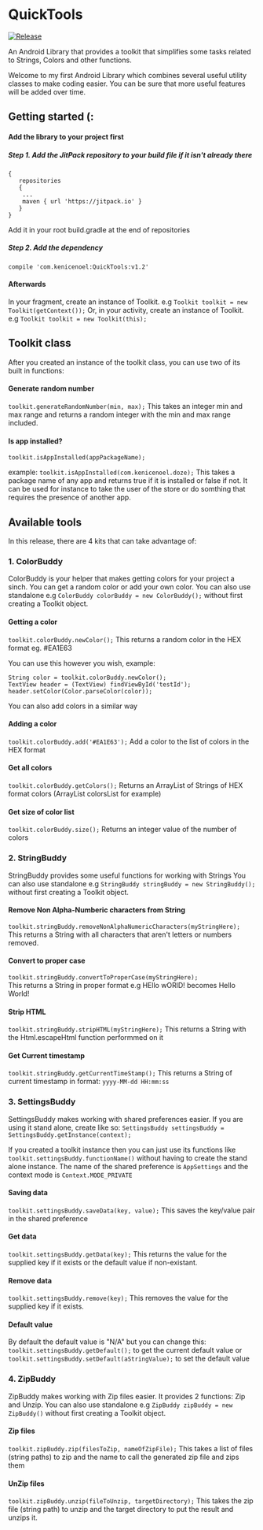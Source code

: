 # QuickTools 
[![Release](https://jitpack.io/v/com.kenicenoel/QuickTools.svg)](https://jitpack.io/#com.kenicenoel/Quicktools)


An Android Library that provides a toolkit that simplifies some tasks related to Strings, Colors and other functions.

Welcome to my first Android Library which combines several useful utility classes to make coding easier. You can be sure that more useful features will be added over time.

## Getting started (:

#### Add the library to your project first
##### Step 1. Add the JitPack repository to your build file if it isn't already there
  ```allprojects 
  {
     repositories 
     {
      ...
      maven { url 'https://jitpack.io' }
     }
  }
  ```
 Add it in your root build.gradle at the end of repositories
    
##### Step 2.  Add the dependency

`compile 'com.kenicenoel:QuickTools:v1.2'`

#### Afterwards
In your fragment, create an instance of Toolkit. e.g `Toolkit toolkit = new Toolkit(getContext());`
Or, in your activity, create an instance of Toolkit. e.g `Toolkit toolkit = new Toolkit(this);`


## Toolkit class
After you created an instance of the toolkit class, you can use two of its built in functions:
 #### Generate random number
 `toolkit.generateRandomNumber(min, max);`
This takes an integer min and max range and returns a random integer with the min and max range included.

#### Is app installed?
`toolkit.isAppInstalled(appPackageName);`

example: `toolkit.isAppInstalled(com.kenicenoel.doze);`
This takes a package name of any app and returns true if it is installed or false if not.
It can be used for instance to take the user of the store or do somthing that requires the presence of another app.



## Available tools
In this release, there are 4 kits that can take advantage of:

### 1. ColorBuddy
ColorBuddy is your helper that makes getting colors for your project a sinch. You can get a random color or add your own color.
You can also use standalone e.g `ColorBuddy colorBuddy = new ColorBuddy();` without first creating a Toolkit object.

 #### Getting a color
 `toolkit.colorBuddy.newColor();`
 This returns a random color in the HEX format eg. #EA1E63

You can use this however you wish, example:
```
String color = toolkit.colorBuddy.newColor();
TextView header = (TextView) findViewById('testId');
header.setColor(Color.parseColor(color));
```

You can also add colors in a similar way

#### Adding a color
`toolkit.colorBuddy.add('#EA1E63');`
Add a  color to the list of colors in the HEX format

#### Get all colors
`toolkit.colorBuddy.getColors();`
Returns an ArrayList of Strings of HEX format colors (ArrayList<String> colorsList for example)

#### Get size of color list
`toolkit.colorBuddy.size();`
Returns an integer value of the number of colors


### 2. StringBuddy
StringBuddy provides some useful functions for working with Strings
You can also use standalone e.g `StringBuddy stringBuddy = new StringBuddy();` without first creating a Toolkit object.


#### Remove Non Alpha-Numberic characters from String
`toolkit.stringBuddy.removeNonAlphaNumericCharacters(myStringHere);`
This returns a String with all characters that aren't letters or numbers removed.


 #### Convert to proper case
 ```toolkit.stringBuddy.convertToProperCase(myStringHere);```		 
This returns a String in proper format e.g HEllo wORlD! becomes Hello World!



#### Strip HTML
`toolkit.stringBuddy.stripHTML(myStringHere);`
This returns a String with the Html.escapeHtml function performmed on it



 #### Get Current timestamp
 `toolkit.stringBuddy.getCurrentTimeStamp();`
This returns a String of current timestamp in format: `yyyy-MM-dd HH:mm:ss`



### 3. SettingsBuddy
SettingsBuddy makes working with shared preferences easier. If you are using it stand alone,
create like so: `SettingsBuddy settingsBuddy = SettingsBuddy.getInstance(context);`

If you created a toolkit instance then you can just use its functions like `toolkit.settingsBuddy.functionName()` without having to create the stand alone instance. The name of the shared preference is ```AppSettings``` and the context mode is `Context.MODE_PRIVATE`


#### Saving data
`toolkit.settingsBuddy.saveData(key, value);`
This saves the key/value pair in the  shared preference


#### Get data
 `toolkit.settingsBuddy.getData(key);`
This returns the value for the supplied key if it exists or the default value if non-existant.

#### Remove data
 `toolkit.settingsBuddy.remove(key);`
This removes the value for the supplied key if it exists.

 #### Default value
 By default the default value is "N/A" but you can change this:
`toolkit.settingsBuddy.getDefault();` to get the current default value or `toolkit.settingsBuddy.setDefault(aStringValue);` to set the default value


### 4. ZipBuddy
ZipBuddy makes working with Zip files easier. It provides 2 functions:
Zip and Unzip. You can also use standalone e.g `ZipBuddy zipBuddy = new ZipBuddy()` without first creating a Toolkit object.


 #### Zip files
`toolkit.zipBuddy.zip(filesToZip, nameOfZipFile);`
This takes a list of files (string paths) to zip and the name to call the generated zip file and zips them



#### UnZip files
`toolkit.zipBuddy.unzip(fileToUnzip, targetDirectory);`
 This takes the zip file (string path) to unzip and the target directory to put the result and unzips it.


